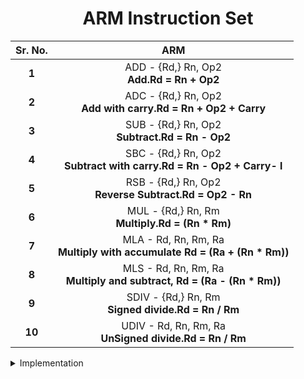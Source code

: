 
 <h1 align=center> ARM Instruction Set </h1>
  
|Sr. No.| ARM |
|:----:|:-----:|
|**1**| ADD - {Rd,} Rn, Op2 <br> **Add.Rd = Rn + Op2** |
|**2**| ADC - {Rd,} Rn, Op2 <br> **Add with carry.Rd = Rn + Op2 + Carry** |
|**3**| SUB - {Rd,} Rn, Op2 <br> **Subtract.Rd = Rn - Op2** |
|**4**| SBC - {Rd,} Rn, Op2 <br> **Subtract with carry.Rd = Rn - Op2 + Carry- l** |
|**5**| RSB - {Rd,} Rn, Op2 <br> **Reverse Subtract.Rd = Op2 - Rn** |
|**6**| MUL - {Rd,} Rn, Rm <br> **Multiply.Rd = (Rn * Rm)** |
|**7**| MLA - Rd, Rn, Rm, Ra <br> **Multiply with accumulate Rd = (Ra + (Rn * Rm))** |
|**8**| MLS - Rd, Rn, Rm, Ra <br> **Multiply and subtract, Rd = (Ra - (Rn * Rm))** |
|**9**| SDIV - {Rd,} Rn, Rm <br> **Signed divide.Rd = Rn / Rm** |
|**10**| UDIV - Rd, Rn, Rm, Ra <br> **UnSigned divide.Rd = Rn / Rm** |

  </details>
  
  <details>
  <summary> Implementation </summary>
